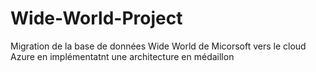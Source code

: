 # Wide-World-Project
Migration de la base de données Wide World de Micorsoft vers le cloud Azure en implémentatnt une architecture en médaillon
